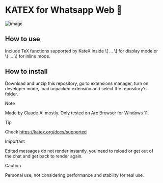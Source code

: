 # KATEX for Whatsapp Web 👾

![image](https://github.com/user-attachments/assets/8e7db518-ae47-4e0f-b214-88e69e92816a)

## How to use
Include TeX functions supported by KateX inside \\[ ... \\] for display mode or \\( ... \\) for inline mode. 

## How to install
Download and unzip this repository, go to extensions manager, turn on developer mode, load unpacked extension and select the repository's folder. 
> [!NOTE]
> Made by Claude AI mostly. 
> Only tested on Arc Browser for Windows 11.

> [!TIP]
> Check https://katex.org/docs/supported

> [!IMPORTANT]
> Edited messages do not render instantly, you need to reload or get out of the chat and get back to render again.



> [!CAUTION]
> Personal use, not considering performance and stability for real use.
